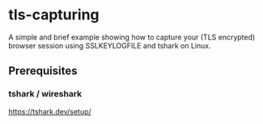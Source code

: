 # tls-capturing
A simple and brief example showing how to capture your (TLS encrypted) browser session using SSLKEYLOGFILE and tshark on Linux.

## Prerequisites

### tshark / wireshark
https://tshark.dev/setup/

